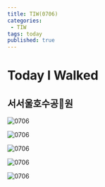 ```yaml
---
title: TIW(0706)
categories:
 - TIW
tags: today
published: true
---
```

 Today I Walked
 =====
 ## 서서울호수공원
![0706](/imges/0706/07061150.jpg)  

![0706](/imges/0706/07061153.jpg)  

![0706](/imges/0706/07061154.jpg)  

![0706](/imges/0706/07061155.jpg)  

![0706](/imges/0706/07061156.jpg)  